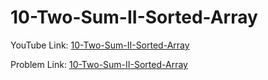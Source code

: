 # 10-Two-Sum-II-Sorted-Array

YouTube Link: [10-Two-Sum-II-Sorted-Array](https://youtu.be/s8lu3s4k8yE)

Problem Link: [10-Two-Sum-II-Sorted-Array](https://leetcode.com/problems/two-sum-ii-input-array-is-sorted/)

